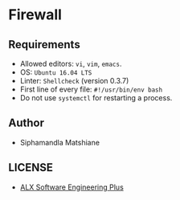 # Firewall

## Requirements
- Allowed editors: `vi`, `vim`, `emacs`.
- OS: `Ubuntu 16.04 LTS`
- Linter: `Shellcheck` (version 0.3.7)
- First line of every file: `#!/usr/bin/env bash`
- Do not use `systemctl` for restarting a process.

## Author
- Siphamandla Matshiane

## LICENSE
- [ALX Software Engineering Plus](https://tech.alxafrica.com/software-engineering-plus-programme-johannesburg)
